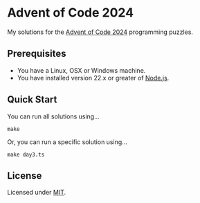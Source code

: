 # Advent of Code 2024

My solutions for the [Advent of Code 2024](https://adventofcode.com/2024) programming puzzles.

## Prerequisites

* You have a Linux, OSX or Windows machine.
* You have installed version 22.x or greater of [Node.js](https://nodejs.org/en/).

## Quick Start

You can run all solutions using...

```
make
```

Or, you can run a specific solution using...

```
make day3.ts
```

## License

Licensed under [MIT](https://choosealicense.com/licenses/mit/).
